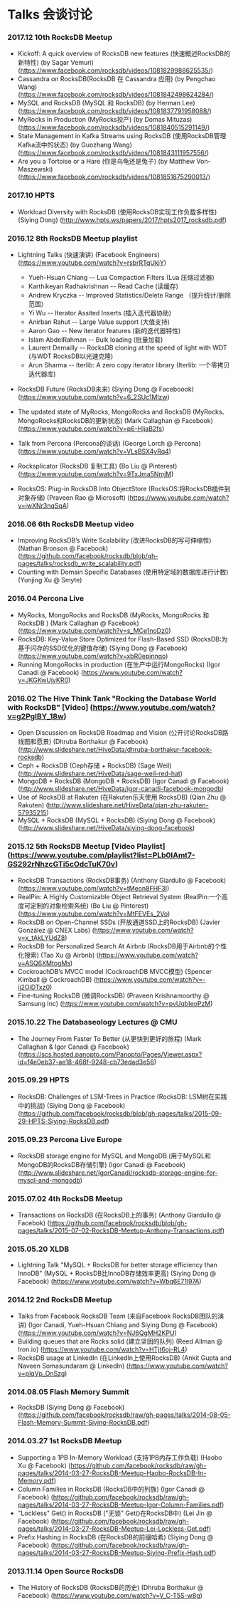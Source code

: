 # Talks 会谈讨论

### 2017.12 10th RocksDB Meetup

* Kickoff: A quick overview of RocksDB new features (快速概述RocksDB的新特性) (by Sagar Vemuri)  (https://www.facebook.com/rocksdb/videos/1081829988625535/)
* Cassandra on RocksDB(RocksDB 在 Cassandra 应用) (by Pengchao Wang)  (https://www.facebook.com/rocksdb/videos/1081842498624284/)
* MySQL and RocksDB (MySQL 和 RocksDB) (by Herman Lee) (https://www.facebook.com/rocksdb/videos/1081837791958088/)
* MyRocks In Production (MyRocks投产) (by Domas Mituzas) (https://www.facebook.com/rocksdb/videos/1081840515291149/)
* State Management in Kafka Streams using RocksDB (使用RocksDB管理Kafka流中的状态) (by Guozhang Wang) (https://www.facebook.com/rocksdb/videos/1081843111957556/)
* Are you a Tortoise or a Hare (你是乌龟还是兔子) (by Matthew Von-Maszewski) (https://www.facebook.com/rocksdb/videos/1081851875290013/)

### 2017.10 HPTS

* Workload Diversity with RocksDB (使用RocksDB实现工作负载多样性) (Siying Dong) (http://www.hpts.ws/papers/2017/hpts2017_rocksdb.pdf)

### 2016.12 8th RocksDB Meetup playlist

* Lightning Talks (快速演讲) (Facebook Engineers) (https://www.youtube.com/watch?v=rsbrRTqUkjY)

    * Yueh-Hsuan Chiang -- Lua Compaction Filters (Lua 压缩过滤器)
    * Karthikeyan Radhakrishnan -- Read Cache (读缓存)
    * Andrew Kryczka -- Improved Statistics/Delete Range （提升统计/删除范围）
    * Yi Wu -- Iterator Assited Inserts (插入迭代器协助)
    * Anirban Rahut -- Large Value support (大值支持)
    * Aaron Gao -- New iterator features (新的迭代器特性)
    * Islam AbdelRahman -- Bulk loading (批量加载)
    * Laurent Demailly -- RocksDB cloning at the speed of light with WDT (与WDT RocksDB以光速克隆)
    * Arun Sharma -- Iterlib: A zero copy iterator library (Iterlib: 一个零拷贝迭代器库)
    
* RocksDB Future (RocksDB未来) (Siying Dong @ Faceboook) (https://www.youtube.com/watch?v=6_2SUc1Mlzw)
* The updated state of MyRocks, MongoRocks and RocksDB (MyRocks、MongoRocks和RocksDB的更新状态) (Mark Callaghan @ Facebook) (https://www.youtube.com/watch?v=p6-HljaB2fs)
* Talk from Percona (Percona的谈话) (George Lorch @ Percona) (https://www.youtube.com/watch?v=VLsBSX4yRq4)
* Rocksplicator (RocksDB 复制工具) (Bo Liu @ Pinterest) (https://www.youtube.com/watch?v=9TxJma5NmjM)
* RocksOS: Plug-in RocksDB Into ObjectStore (RocksOS:将RocksDB插件到对象存储) (Praveen Rao @ Microsoft) (https://www.youtube.com/watch?v=jwXNr3nqSqA)

### 2016.06 6th RocksDB Meetup video

* Improving RocksDB’s Write Scalability (改进RocksDB的写可伸缩性) (Nathan Bronson @ Facebook) (https://github.com/facebook/rocksdb/blob/gh-pages/talks/rocksdb_write_scalability.pdf)
* Counting with Domain Specific Databases (使用特定域的数据库进行计数) (Yunjing Xu @ Smyte)

### 2016.04 Percona Live

* MyRocks, MongoRocks and RocksDB (MyRocks, MongoRocks 和 RocksDB ) (Mark Callaghan @ Facebook) (https://www.youtube.com/watch?v=s_MCe1noDz0)
* RocksDB: Key-Value Store Optimized for Flash-Based SSD (RocksDB:为基于闪存的SSD优化的键值存储) (Siying Dong @ Facebook) (https://www.youtube.com/watch?v=xbR0epinnqo)
* Running MongoRocks in production (在生产中运行MongoRocks) (Igor Canadi @ Facebook) (https://www.youtube.com/watch?v=JKGKwUjyKR0)

### 2016.02 The Hive Think Tank "Rocking the Database World with RocksDB" [Video] (https://www.youtube.com/watch?v=g2PglBY_18w)

* Open Discussion on RocksDB Roadmap and Vision (公开讨论RocksDB路线图和愿景) (Dhruba Borthakur @ Facebook) (http://www.slideshare.net/HiveData/dhruba-borthakur-facebook-rocksdb)
* Ceph + RocksDB (Ceph存储 + RocksDB) (Sage Weil) (http://www.slideshare.net/HiveData/sage-weil-red-hat)
* MongoDB + RocksDB (MongoDB + RocksDB) (Igor Canadi @ Facebook) (http://www.slideshare.net/HiveData/igor-canadi-facebook-mongodb)
* Use of RocksDB at Rakuten (在Rakuten乐天使用 RocksDB) (Qian Zhu @ Rakuten) (http://www.slideshare.net/HiveData/qian-zhu-rakuten-57935215)
* MySQL + RocksDB (MySQL + RocksDB) (Siying Dong @ Facebook) (http://www.slideshare.net/HiveData/siying-dong-facebook)

### 2015.12 5th RocksDB Meetup [Video Playlist] (https://www.youtube.com/playlist?list=PLb0IAmt7-GS292rNhzcGTi5cOdcTuK70v)

* RocksDB Transactions (RocksDB事务) (Anthony Giardullo @ Facebook) (https://www.youtube.com/watch?v=tMeon8FHF3I)
* RealPin: A Highly Customizable Object Retrieval System (RealPin:一个高度可定制的对象检索系统) (Bo Liu @ Pinterest) (https://www.youtube.com/watch?v=MtFEVEs_2Vo)
* RocksDB on Open-Channel SSDs (开放通道SSD上的RocksDB) (Javier González @ CNEX Labs) (https://www.youtube.com/watch?v=x_tAkLYUdZ8)
* RocksDB for Personalized Search At Airbnb (RocksDB用于Airbnb的个性化搜索) (Tao Xu @ Airbnb) (https://www.youtube.com/watch?v=ASQ6XMtogMs)
* CockroachDB’s MVCC model (CockroachDB MVCC模型) (Spencer Kimball @ CockroachDB) (https://www.youtube.com/watch?v=-ij2OiDTxz0)
* Fine-tuning RocksDB (微调RocksDB) (Praveen Krishnamoorthy @ Samsung Inc) (https://www.youtube.com/watch?v=pvUqbIeoPzM)

### 2015.10.22 The Databaseology Lectures @ CMU

* The Journey From Faster To Better (从更快到更好的旅程) (Mark Callaghan & Igor Canadi @ Facebook) (https://scs.hosted.panopto.com/Panopto/Pages/Viewer.aspx?id=f4e0eb37-ae18-468f-9248-cb73edad3e56)

### 2015.09.29 HPTS

* RocksDB: Challenges of LSM-Trees in Practice (RocksDB: LSM树在实践中的挑战) (Siying Dong @ Facebook) (https://github.com/facebook/rocksdb/blob/gh-pages/talks/2015-09-29-HPTS-Siying-RocksDB.pdf)

### 2015.09.23 Percona Live Europe

* RocksDB storage engine for MySQL and MongoDB (用于MySQL和MongoDB的RocksDB存储引擎) (Igor Canadi @ Facebook) (http://www.slideshare.net/IgorCanadi/rocksdb-storage-engine-for-mysql-and-mongodb)

### 2015.07.02 4th RocksDB Meetup

* Transactions on RocksDB (在RocksDB上的事务) (Anthony Giardullo @ Facebok) (https://github.com/facebook/rocksdb/blob/gh-pages/talks/2015-07-02-RocksDB-Meetup-Anthony-Transactions.pdf)

### 2015.05.20 XLDB

* Lightning Talk "MySQL + RocksDB for better storage efficiency than InnoDB" (MySQL + RocksDB比InnoDB存储效率更高) (Siying Dong @ Facebook) (https://www.youtube.com/watch?v=Wbq6E71l97A)
 
### 2014.12 2nd RocksDB Meetup

* Talks from Facebook RocksDB Team (来自Facebook RocksDB团队的演讲) (Igor Canadi, Yueh-Hsuan Chiang and Siying Dong @ Facebook) (https://www.youtube.com/watch?v=NJ6QgMH2KPU)
* Building queues that are Rocks solid (建立坚固的队列) (Reed Allman @ Iron.io) (https://www.youtube.com/watch?v=HTjt6oj-RL4)
* RocksDB usage at LinkedIn (在LinkedIn上使用RocksDB) (Ankit Gupta and Naveen Somasundaram @ LinkedIn) (https://www.youtube.com/watch?v=plqVp_OnSzg)

### 2014.08.05 Flash Memory Summit
 
* RocksDB (Siying Dong @ Facebook) (https://github.com/facebook/rocksdb/raw/gh-pages/talks/2014-08-05-Flash-Memory-Summit-Siying-RocksDB.pdf)

### 2014.03.27 1st RocksDB Meetup 

* Supporting a 1PB In-Memory Workload (支持1PB内存工作负载) (Haobo Xu @ Facebook) (https://github.com/facebook/rocksdb/raw/gh-pages/talks/2014-03-27-RocksDB-Meetup-Haobo-RocksDB-In-Memory.pdf)
* Column Families in RocksDB (RocksDB中的列族) (Igor Canadi @ Facebook) (https://github.com/facebook/rocksdb/raw/gh-pages/talks/2014-03-27-RocksDB-Meetup-Igor-Column-Families.pdf)
* "Lockless" Get() in RocksDB ("无锁" Get()在RocksDB中) (Lei Jin @ Facebook) (https://github.com/facebook/rocksdb/raw/gh-pages/talks/2014-03-27-RocksDB-Meetup-Lei-Lockless-Get.pdf)
* Prefix Hashing in RocksDB (在RocksDB的前缀哈希) (Siying Dong @ Facebook) (https://github.com/facebook/rocksdb/raw/gh-pages/talks/2014-03-27-RocksDB-Meetup-Siying-Prefix-Hash.pdf)

### 2013.11.14 Open Source RocksDB 

* The History of RocksDB (RocksDB的历史) (Dhruba Borthakur @ Facebook) (https://www.youtube.com/watch?v=V_C-T5S-w8g)